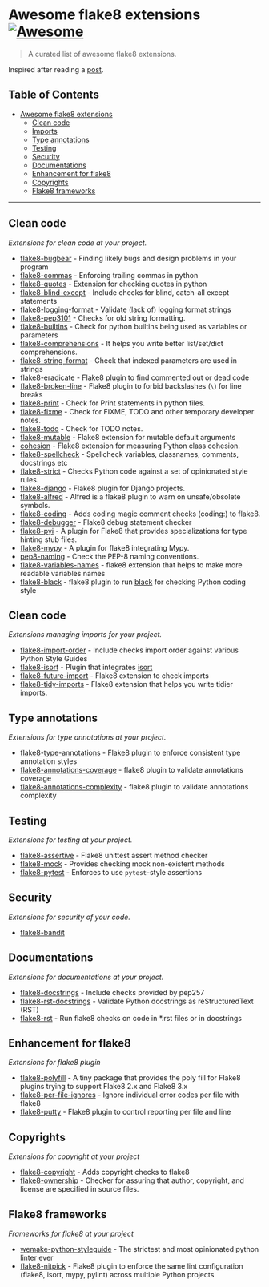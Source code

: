 # Awesome flake8 extensions [![Awesome](https://cdn.rawgit.com/sindresorhus/awesome/d7305f38d29fed78fa85652e3a63e154dd8e8829/media/badge.svg)](https://github.com/sindresorhus/awesome)

> A curated list of awesome flake8 extensions.

Inspired after reading a [post](https://julien.danjou.info/the-best-flake8-extensions/).

Table of Contents
-----------------

- [Awesome flake8 extensions](#awesome-flake8-extensions)
    - [Clean code](#clean-code)
    - [Imports](#imports)
    - [Type annotations](#type-annotations)
    - [Testing](#testing)
    - [Security](#security)
    - [Documentations](#documentations)
    - [Enhancement for flake8](#enhancement-for-flake8)
    - [Copyrights](#copyrights)
    - [Flake8 frameworks](#flake8-frameworks)
    
- - -

## Clean code

*Extensions for clean code at your project.*

- [flake8-bugbear](https://github.com/PyCQA/flake8-bugbear) - Finding likely bugs and design problems in your program
- [flake8-commas](https://github.com/PyCQA/flake8-commas) - Enforcing trailing commas in python
- [flake8-quotes](https://github.com/zheller/flake8-quotes) - Extension for checking quotes in python
- [flake8-blind-except](https://github.com/elijahandrews/flake8-blind-except) - Include checks for blind, catch-all except statements 
- [flake8-logging-format](https://github.com/globality-corp/flake8-logging-format) - Validate (lack of) logging format strings
- [flake8-pep3101](https://github.com/gforcada/flake8-pep3101) - Checks for old string formatting. 
- [flake8-builtins](https://github.com/gforcada/flake8-builtins) - Check for python builtins being used as variables or parameters
- [flake8-comprehensions](https://github.com/adamchainz/flake8-comprehensions) - It helps you write better list/set/dict comprehensions.
- [flake8-string-format](https://github.com/xZise/flake8-string-format) - Check that indexed parameters are used in strings
- [flake8-eradicate](https://github.com/sobolevn/flake8-eradicate) - Flake8 plugin to find commented out or dead code
- [flake8-broken-line](https://github.com/sobolevn/flake8-broken-line) - Flake8 plugin to forbid backslashes (`\`) for line breaks
- [flake8-print](https://github.com/JBKahn/flake8-print) - Check for Print statements in python files.
- [flake8-fixme](https://github.com/tommilligan/flake8-fixme) - Check for FIXME, TODO and other temporary developer notes.
- [flake8-todo](https://github.com/schlamar/flake8-todo) - Check for TODO notes.
- [flake8-mutable](https://github.com/ebeweber/flake8-mutable) - Flake8 extension for mutable default arguments
- [cohesion](https://github.com/mschwager/cohesion#flake8-support) - Flake8 extension for measuring Python class cohesion.
- [flake8-spellcheck](https://github.com/MichaelAquilina/flake8-spellcheck) - Spellcheck variables, classnames, comments, docstrings etc
- [flake8-strict](https://github.com/smarkets/flake8-strict) - Checks Python code against a set of opinionated style rules.
- [flake8-django](https://github.com/rocioar/flake8-django) - Flake8 plugin for Django projects.
- [flake8-alfred](https://github.com/datatheorem/flake8-alfred) - Alfred is a flake8 plugin to warn on unsafe/obsolete symbols.
- [flake8-coding](https://github.com/tk0miya/flake8-coding) - Adds coding magic comment checks (coding:) to flake8.
- [flake8-debugger](https://github.com/JBKahn/flake8-debugger) - Flake8 debug statement checker
- [flake8-pyi](https://github.com/ambv/flake8-pyi) - A plugin for Flake8 that provides specializations for type hinting stub files.
- [flake8-mypy](https://github.com/ambv/flake8-mypy) - A plugin for flake8 integrating Mypy.
- [pep8-naming](https://github.com/PyCQA/pep8-naming) - Check the PEP-8 naming conventions.
- [flake8-variables-names](https://github.com/best-doctor/flake8-variables-names) - flake8 extension that helps to make more readable variables names
- [flake8-black](https://github.com/peterjc/flake8-black) - flake8 plugin to run [black](https://pypi.org/project/black/) for checking Python coding style

## Clean code

*Extensions managing imports for your project.*

- [flake8-import-order](https://github.com/PyCQA/flake8-import-order) - Include checks import order against various Python Style Guides
- [flake8-isort](https://github.com/gforcada/flake8-isort) - Plugin that integrates [isort](https://pypi.org/project/isort/)
- [flake8-future-import](https://github.com/xZise/flake8-future-import) - Flake8 extension to check imports
- [flake8-tidy-imports](https://github.com/adamchainz/flake8-tidy-imports) - Flake8 extension that helps you write tidier imports.

## Type annotations

*Extensions for type annotations at your project.*

- [flake8-type-annotations](https://github.com/sobolevn/flake8-type-annotations) - Flake8 plugin to enforce consistent type annotation styles
- [flake8-annotations-coverage](https://github.com/best-doctor/flake8-annotations-coverage) - flake8 plugin to validate annotations coverage
- [flake8-annotations-complexity](https://github.com/best-doctor/flake8-annotations-complexity) - flake8 plugin to validate annotations complexity


## Testing

*Extensions for testing at your project.*

- [flake8-assertive](https://github.com/jparise/flake8-assertive) - Flake8 unittest assert method checker
- [flake8-mock](https://github.com/aleGpereira/flake8-mock) - Provides checking mock non-existent methods
- [flake8-pytest](https://github.com/vikingco/flake8-pytest) - Enforces to use `pytest`-style assertions


## Security

*Extensions for security of your code.*

- [flake8-bandit](https://github.com/tylerwince/flake8-bandit)


## Documentations

*Extensions for documentations at your project.*

- [flake8-docstrings](https://gitlab.com/pycqa/flake8-docstrings) - Include checks provided by pep257
- [flake8-rst-docstrings](https://github.com/peterjc/flake8-rst-docstrings) - Validate Python docstrings as reStructuredText (RST)
- [flake8-rst](https://github.com/kataev/flake8-rst) - Run flake8 checks on code in *.rst files or in docstrings


## Enhancement for flake8

*Extensions for flake8 plugin*

- [flake8-polyfill](https://gitlab.com/pycqa/flake8-polyfill) - A tiny package that provides the poly fill for Flake8 plugins trying to support Flake8 2.x and Flake8 3.x
- [flake8-per-file-ignores](https://github.com/snoack/flake8-per-file-ignores) - Ignore individual error codes per file with flake8
- [flake8-putty](https://github.com/jayvdb/flake8-putty) - Flake8 plugin to control reporting per file and line


## Copyrights

*Extensions for copyright at your project*

- [flake8-copyright](https://github.com/savoirfairelinux/flake8-copyright) - Adds copyright checks to flake8
- [flake8-ownership](https://github.com/decafjoe/flake8-ownership) - Checker for assuring that author, copyright, and license are specified in source files.


## Flake8 frameworks

*Frameworks for flake8 at your project*

- [wemake-python-styleguide](https://github.com/wemake-services/wemake-python-styleguide) - The strictest and most opinionated python linter ever
- [flake8-nitpick](https://github.com/andreoliwa/flake8-nitpick) - Flake8 plugin to enforce the same lint configuration (flake8, isort, mypy, pylint) across multiple Python projects


